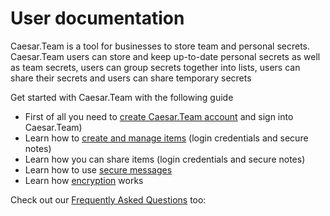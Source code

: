 # User documentation

Caesar.Team is a tool for businesses to store team and personal secrets. Caesar.Team users can store and keep up-to-date personal secrets as well as team secrets, users can group secrets together into lists, users can share their secrets and users can share temporary secrets

Get started with Caesar.Team with the following guide

* First of all you need to [create Caesar.Team account](https://github.com/caesar-team/docs/blob/master/user-documentation/create_account.md#create-caesarteam-account) and sign into Caesar.Team\) 
* Learn how to [create and manage items](https://github.com/caesar-team/docs/tree/master/user-documentation/managing_items#how-to-manage-items) \(login credentials and secure notes\)
* Learn how you can share items \(login credentials and secure notes\)
* Learn how to use [secure messages](https://github.com/caesar-team/docs/blob/master/user-documentation/secure-messages.md#secure-messages)
* Learn how [encryption](https://github.com/caesar-team/docs/blob/master/user-documentation/encryption-technology.md#encryption-technology) works



Check out our [Frequently Asked Questions](https://github.com/caesar-team/docs/blob/master/faq.md) too:

